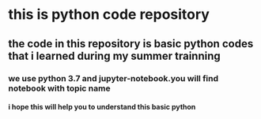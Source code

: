 # this is python code repository

## the code in this repository is basic python codes that i learned during my summer trainning

### we use python 3.7 and jupyter-notebook.you will find notebook with topic name

#### i hope this will help you to understand this basic python
